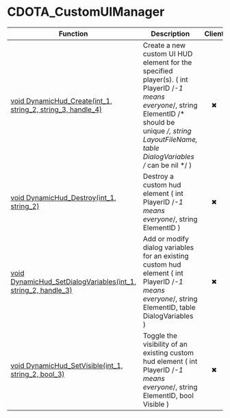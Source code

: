 # CDOTA_CustomUIManager
Function|Description|Client
--|--|:--:
[void DynamicHud_Create(int_1, string_2, string_3, handle_4)](DynamicHud_Create)|Create a new custom UI HUD element for the specified player(s). ( int PlayerID /*-1 means everyone*/, string ElementID /* should be unique */, string LayoutFileName, table DialogVariables /* can be nil */ )|✖
[void DynamicHud_Destroy(int_1, string_2)](DynamicHud_Destroy)|Destroy a custom hud element ( int PlayerID /*-1 means everyone*/, string ElementID )|✖
[void DynamicHud_SetDialogVariables(int_1, string_2, handle_3)](DynamicHud_SetDialogVariables)|Add or modify dialog variables for an existing custom hud element ( int PlayerID /*-1 means everyone*/, string ElementID, table DialogVariables )|✖
[void DynamicHud_SetVisible(int_1, string_2, bool_3)](DynamicHud_SetVisible)|Toggle the visibility of an existing custom hud element ( int PlayerID /*-1 means everyone*/, string ElementID, bool Visible )|✖
